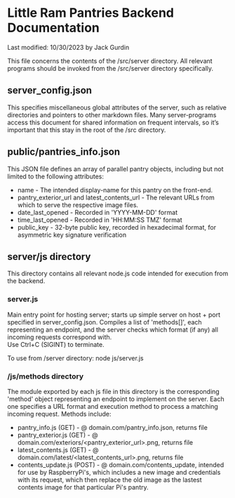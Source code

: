 # Little Ram Pantries Backend Documentation
Last modified: 10/30/2023 by Jack Gurdin  
  
This file concerns the contents of the /src/server directory. All relevant programs should be invoked from the /src/server directory specifically.  
  
## server_config.json
  
This specifies miscellaneous global attributes of the server, such as relative directories and pointers to other markdown files. Many server-programs access this document for shared information on frequent intervals, so it’s important that this stay in the root of the /src directory.  
  
## public/pantries_info.json
  
This JSON file defines an array of parallel pantry objects, including but not limited to the following attributes:  
  
* name - The intended display-name for this pantry on the front-end.  
* pantry_exterior_url and latest_contents_url - The relevant URLs from which to serve the respective image files.  
* date_last_opened - Recorded in 'YYYY-MM-DD' format  
* time_last_opened - Recorded in 'HH:MM:SS TMZ' format  
* public_key - 32-byte public key, recorded in hexadecimal format, for asymmetric key signature verification  
  
## server/js directory
  
This directory contains all relevant node.js code intended for execution from the backend.  
  
### server.js
  
Main entry point for hosting server; starts up simple server on host + port specified in server_config.json. Compiles a list of 'methods[]', each representing an endpoint, and the server checks which format (if any) all incoming requests correspond with.  
Use Ctrl+C (SIGINT) to terminate.  
  
To use from /server directory: node js/server.js  
  
### /js/methods directory
  
The module exported by each js file in this directory is the corresponding 'method' object representing an endpoint to implement on the server. Each one specifies a URL format and execution method to process a matching incoming request. Methods include:  
* pantry_info.js (GET) - @ domain.com/pantry_info.json, returns file  
* pantry_exterior.js (GET) - @ domain.com/exteriors/&lt;pantry_exterior_url&gt;.png, returns file  
* latest_contents.js (GET) - @ domain.com/latest/&lt;latest_contents_url&gt;.png, returns file  
* contents_update.js (POST) - @ domain.com/contents_update, intended for use by RaspberryPi's, which includes a new image and credentials with its request, which then replace the old image as the lastest contents image for that particular Pi's pantry.  